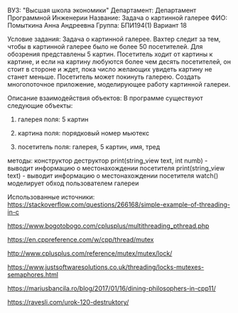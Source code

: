 ВУЗ: "Высшая школа экономики"
Департамент: Департамент Программной Инженерии
Название: Задача о картинной галерее
ФИО: Помыткина Анна Андреевна
Группа: БПИ194(1)
Вариант 18

Условие задания: Задача о картинной галерее. Вахтер следит за тем, чтобы в
картинной галерее было не более 50 посетителей. Для обозрения
представлены 5 картин. Посетитель ходит от картины к картине, и если на
картину любуются более чем десять посетителей, он стоит в стороне и ждет,
пока число желающих увидеть картину не станет меньше. Посетитель может
покинуть галерею. Создать многопоточное приложение, моделирующее
работу картинной галереи.

Описание взаимодействия объектов: 
В программе существуют следующие объекты:
1) галерея
поля:
5 картин

2) картина
поля:
порядковый номер 
мьютекс

3) посетитель
поля:
галерея, 
5 картин, 
имя,
тред

методы:
конструктор
деструктор
print(string_view text, int numb) - выводит информацию о местонахождении посетителя
print(string_view text) - выводит информацию о местонахождении посетителя
watch() моделирует обход пользователем галереи

Использованные источники:
https://stackoverflow.com/questions/266168/simple-example-of-threading-in-c

https://www.bogotobogo.com/cplusplus/multithreading_pthread.php

https://en.cppreference.com/w/cpp/thread/mutex

http://www.cplusplus.com/reference/mutex/mutex/lock/

https://www.justsoftwaresolutions.co.uk/threading/locks-mutexes-semaphores.html

https://mariusbancila.ro/blog/2017/01/16/dining-philosophers-in-cpp11/

https://ravesli.com/urok-120-destruktory/
